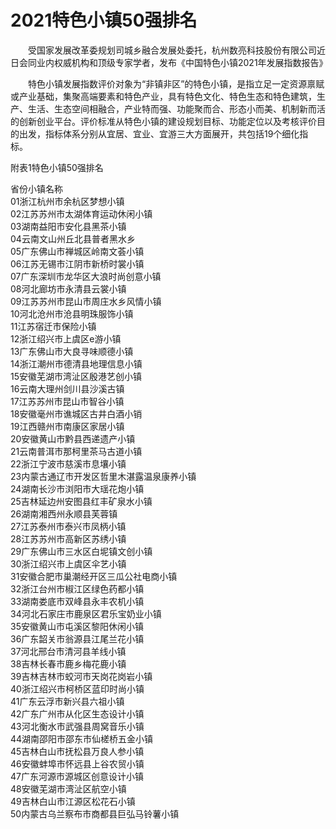 # 2021特色小镇50强排名  
&emsp;&emsp;受国家发展改革委规划司城乡融合发展处委托，杭州数亮科技股份有限公司近日会同业内权威机构和顶级专家学者，发布《中国特色小镇2021年发展指数报告》  

&emsp;&emsp;特色小镇发展指数评价对象为“非镇非区”的特色小镇，是指立足一定资源禀赋或产业基础，集聚高端要素和特色产业，具有特色文化、特色生态和特色建筑，生产、生活、生态空间相融合，产业特而强、功能聚而合、形态小而美、机制新而活的创新创业平台。评价标准从特色小镇的建设规划目标、功能定位以及考核评价目的出发，指标体系分别从宜居、宜业、宜游三大方面展开，共包括19个细化指标。  

附表1特色小镇50强排名  

省份小镇名称  
01浙江杭州市余杭区梦想小镇  
02江苏苏州市太湖体育运动休闲小镇  
03湖南益阳市安化县黑茶小镇  
04云南文山州丘北县普者黑水乡  
05广东佛山市禅城区岭南文荟小镇  
06江苏无锡市江阴市新桥时裳小镇  
07广东深圳市龙华区大浪时尚创意小镇  
08河北廊坊市永清县云裳小镇  
09江苏苏州市昆山市周庄水乡风情小镇  
10河北沧州市沧县明珠服饰小镇  
11江苏宿迁市保险小镇  
12浙江绍兴市上虞区e游小镇  
13广东佛山市大良寻味顺德小镇  
14浙江潮州市德清县地理信息小镇  
15安徽芜湖市湾沚区殷港艺创小镇  
16云南大理州剑川县沙溪古镇  
17江苏苏州市昆山市智谷小镇  
18安徽毫州市谯城区古井白酒小销  
19江西赣州市南康区家居小镇  
20安徽黄山市黔县西递遗产小镇  
21云南普洱市那柯里茶马古道小镇  
22浙江宁波市慈溪市息壤小镇  
23内蒙古通辽市开发区哲里木湛露温泉康养小镇  
24湖南长沙市浏阳市大瑶花炮小镇  
25吉林延边州安图县红丰矿泉水小镇  
26湖南湘西州永顺县芙蓉镇  
27江苏泰州市泰兴市凤柄小镇  
28江苏苏州市高新区苏绣小镇  
29广东佛山市三水区白坭镇文创小镇  
30浙江绍兴市上虞区伞艺小镇  
31安徽合肥市巢潮经开区三瓜公社电商小镇  
32浙江台州市椒江区绿色药都小镇  
33湖南娄底市双峰县永丰农机小镇  
34河北石家庄市鹿泉区君乐宝奶业小镇  
35安徽黄山市屯溪区黎阳休闲小镇  
36广东韶关市翁源县江尾兰花小镇  
37河北邢台市清河县羊线小镇  
38吉林长春市鹿乡梅花鹿小镇  
39吉林吉林市蛟河市天岗花岗岩小镇  
40浙江绍兴市柯桥区蓝印时尚小镇  
41广东云浮市新兴县六祖小镇  
42广东广州市从化区生态设计小镇  
43河北衡水市武强县周窝音乐小镇  
44湖南邵阳市邵东市仙槎桥五金小镇  
45吉林白山市抚松县万良人参小镇  
46安徽蚌埠市怀远县上谷农贸小镇  
47广东河源市源城区创意设计小镇  
48安徽芜湖市湾沚区航空小镇  
49吉林白山市江源区松花石小镇  
50内蒙古乌兰察布市商都县巨弘马铃薯小镇  

